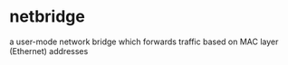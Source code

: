 # netbridge
a user-mode network bridge which forwards traffic based on MAC layer (Ethernet) addresses

